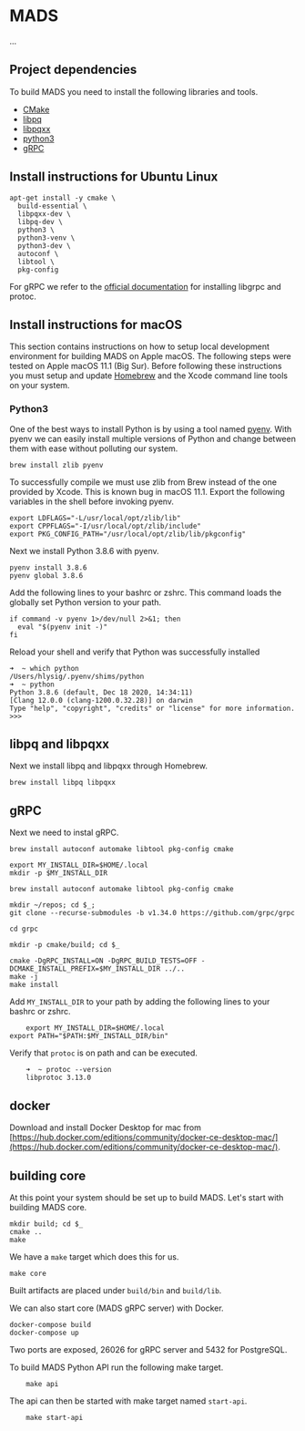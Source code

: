 # MADS
...

## Project dependencies
To build MADS you need to install the following libraries and tools.

- [CMake](https://cmake.org/)
- [libpq](https://github.com/postgres/postgres/tree/master/src/interfaces/libpq)
- [libpqxx](https://github.com/jtv/libpqxx)
- [python3](https://www.python.org/)
- [gRPC](https://grpc.io/docs/languages/cpp/quickstart/)

## Install instructions for Ubuntu Linux

```
apt-get install -y cmake \
  build-essential \
  libpqxx-dev \
  libpq-dev \
  python3 \
  python3-venv \
  python3-dev \
  autoconf \
  libtool \
  pkg-config
```

For gRPC we refer to the [official
documentation](https://grpc.io/docs/languages/cpp/quickstart/) for installing
libgrpc and protoc.


## Install instructions for macOS

This section contains instructions on how to setup local development
environment for building MADS on Apple macOS. The following steps were tested
on Apple macOS 11.1 (Big Sur). Before following these instructions you must
setup and update [Homebrew](https://brew.sh/) and the Xcode command line tools
on your system.

### Python3

One of the best ways to install Python is by using a tool named
[pyenv](https://github.com/pyenv/pyenv). With pyenv we can easily install
multiple versions of Python and change between them with ease without polluting
our system.

	brew install zlib pyenv

To successfully compile we must use zlib from Brew instead of the one provided
by Xcode. This is known bug in macOS 11.1. Export the following variables in
the shell before invoking pyenv.

	export LDFLAGS="-L/usr/local/opt/zlib/lib"
	export CPPFLAGS="-I/usr/local/opt/zlib/include"
	export PKG_CONFIG_PATH="/usr/local/opt/zlib/lib/pkgconfig"

Next we install Python 3.8.6 with pyenv.

	pyenv install 3.8.6
	pyenv global 3.8.6


Add the following lines to your bashrc or zshrc. This command loads the
globally set Python version to your path.

	if command -v pyenv 1>/dev/null 2>&1; then
	  eval "$(pyenv init -)"
	fi

Reload your shell and verify that Python was successfully installed
	
	➜  ~ which python
	/Users/hlysig/.pyenv/shims/python
	➜  ~ python
	Python 3.8.6 (default, Dec 18 2020, 14:34:11)
	[Clang 12.0.0 (clang-1200.0.32.28)] on darwin
	Type "help", "copyright", "credits" or "license" for more information.
	>>>


## libpq and libpqxx

Next we install libpq and libpqxx through Homebrew.

	brew install libpq libpqxx

## gRPC
	
Next we need to instal gRPC.

	brew install autoconf automake libtool pkg-config cmake

	export MY_INSTALL_DIR=$HOME/.local
	mkdir -p $MY_INSTALL_DIR
	
	brew install autoconf automake libtool pkg-config cmake
	
	mkdir ~/repos; cd $_;
	git clone --recurse-submodules -b v1.34.0 https://github.com/grpc/grpc
	
	cd grpc
	
	mkdir -p cmake/build; cd $_

	cmake -DgRPC_INSTALL=ON -DgRPC_BUILD_TESTS=OFF -DCMAKE_INSTALL_PREFIX=$MY_INSTALL_DIR ../..
	make -j
	make install

Add `MY_INSTALL_DIR` to your path by adding the following lines to your bashrc or zshrc.

        export MY_INSTALL_DIR=$HOME/.local
	export PATH="$PATH:$MY_INSTALL_DIR/bin"

Verify that `protoc` is on path and can be executed.

        ➜  ~ protoc --version
        libprotoc 3.13.0
		
## docker

Download and install Docker Desktop for mac from
[https://hub.docker.com/editions/community/docker-ce-desktop-mac/](https://hub.docker.com/editions/community/docker-ce-desktop-mac/).

## building core

At this point your system should be set up to build MADS. Let's start with building MADS core.

	mkdir build; cd $_
	cmake ..
	make

We have a `make` target which does this for us.

	make core
	
Built artifacts are placed under `build/bin` and `build/lib`.

We can also start core (MADS gRPC server) with Docker.

	docker-compose build
	docker-compose up

Two ports are exposed, 26026 for gRPC server and 5432 for PostgreSQL.

To build MADS Python API run the following make target.

        make api

The api can then be started with make target named `start-api`.

        make start-api

